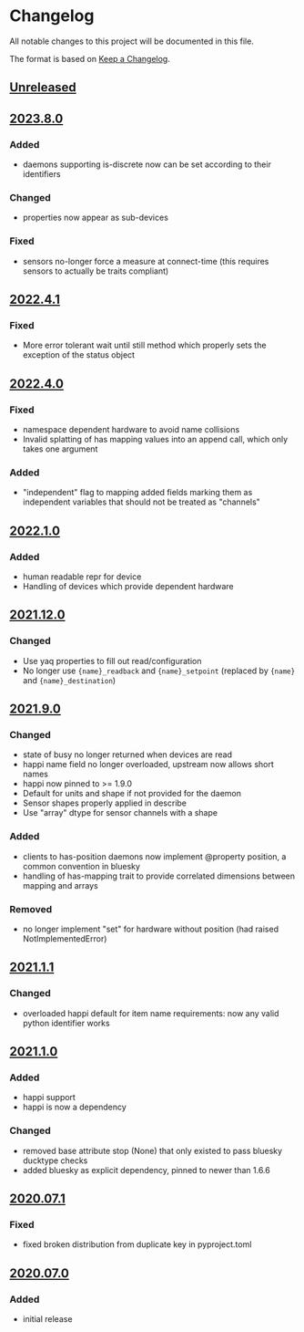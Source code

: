 # Changelog
All notable changes to this project will be documented in this file.

The format is based on [Keep a Changelog](https://keepachangelog.com/).

## [Unreleased]

## [2023.8.0]

### Added
- daemons supporting is-discrete now can be set according to their identifiers

### Changed
- properties now appear as sub-devices

### Fixed
- sensors no-longer force a measure at connect-time (this requires sensors to actually be traits compliant)

## [2022.4.1]

### Fixed
- More error tolerant wait until still method which properly sets the exception of the status object

## [2022.4.0]

### Fixed
- namespace dependent hardware to avoid name collisions
- Invalid splatting of has mapping values into an append call, which only takes one argument

### Added
- "independent" flag to mapping added fields marking them as independent variables that should not be treated as "channels"

## [2022.1.0]

### Added
- human readable repr for device
- Handling of devices which provide dependent hardware

## [2021.12.0]

### Changed
- Use yaq properties to fill out read/configuration
- No longer use `{name}_readback` and `{name}_setpoint` (replaced by `{name}` and `{name}_destination`)

## [2021.9.0]

### Changed
- state of busy no longer returned when devices are read
- happi name field no longer overloaded, upstream now allows short names
- happi now pinned to >= 1.9.0
- Default for units and shape if not provided for the daemon
- Sensor shapes properly applied in describe
- Use "array" dtype for sensor channels with a shape

### Added
- clients to has-position daemons now implement @property position, a common convention in bluesky
- handling of has-mapping trait to provide correlated dimensions between mapping and arrays

### Removed
- no longer implement "set" for hardware without position (had raised NotImplementedError)

## [2021.1.1]

### Changed
- overloaded happi default for item name requirements: now any valid python identifier works

## [2021.1.0]

### Added
- happi support
- happi is now a dependency

### Changed
- removed base attribute stop (None) that only existed to pass bluesky ducktype checks
- added bluesky as explicit dependency, pinned to newer than 1.6.6

## [2020.07.1]

### Fixed
- fixed broken distribution from duplicate key in pyproject.toml

## [2020.07.0]

### Added
- initial release

[Unreleased]: https://github.com/bluesky/yaqc-bluesky/compare/v2023.8.0...master
[2023.8.0]: https://github.com/bluesky/yaqc-bluesky/compare/v2022.4.1...v2023.8.0
[2022.4.1]: https://github.com/bluesky/yaqc-bluesky/compare/v2022.4.0...v2022.4.1
[2022.4.0]: https://github.com/bluesky/yaqc-bluesky/compare/v2022.1.0...v2022.4.0
[2022.1.0]: https://github.com/bluesky/yaqc-bluesky/compare/v2021.12.0...v2022.1.0
[2021.12.0]: https://github.com/bluesky/yaqc-bluesky/compare/v2021.9.0...v2021.12.0
[2021.9.0]: https://github.com/bluesky/yaqc-bluesky/compare/v2020.1.1...v2021.9.0
[2021.1.1]: https://github.com/bluesky/yaqc-bluesky/compare/v2020.1.0...v2021.1.1
[2021.1.0]: https://github.com/bluesky/yaqc-bluesky/compare/v2020.07.1...v2021.1.0
[2020.07.1]: https://github.com/bluesky/yaqc-bluesky/compare/v2020.07.0...v2020.07.1
[2020.07.0]: https://github.com/bluesky/yaqc-bluesky/releases/tag/v2020.07.0
